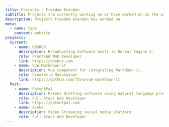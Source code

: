 ```yaml
---
title: Projects - Freedom Evenden
subtitle: Projects I'm currently working on or have worked on in the past.
description: Projects Freedom Evenden has worked on
meta:
  - name: type
    content: website
projects:
  Current:
    - name: OBSKUR
      description: Broadcasting Software built in Unreal Engine 5.
      role: Frontend Web Developer
      link: https://obskur.com
    - name: Vue Markdown-it
      description: Vue component for integrating Markdown-it.
      role: Creator & Maintainer
      link: https://github.com/f3ve/vue-markdown-it
  Past:
    - name: PatentPal
      description: Patent drafting software using natural language processing.
      role: Full-Stack Web Developer
      link: https://patentpal.com
    - name: Avybe
      description: Video Streaming social media platform
      role: Full-Stack Web Developer
---
```


<ProjectsList :projects="frontmatter.projects" />
